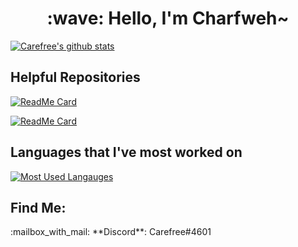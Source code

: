 <div align="center"><h1>:wave: Hello, I'm Charfweh~</h1></div>

[![Carefree's github stats](https://github-readme-stats.vercel.app/api?username=charfweh&show_icons=true&theme=tokyonight)](https://github.com/charfweh)

## Helpful Repositories 
[![ReadMe Card](https://github-readme-stats.vercel.app/api/pin/?username=charfweh&repo=discord-bot-dashboard)](https://github.com/charfweh/discord-bot-dashboard)

[![ReadMe Card](https://github-readme-stats.vercel.app/api/pin/?username=charfweh&repo=superfastserverassistant)](https://github.com/charfweh/superfastserverassistant)

## Languages that I've most worked on
[![Most Used Langauges](https://github-readme-stats.vercel.app/api/top-langs/?username=charfweh&layout=compact&theme=tokyonight)](https://github.com/charfweh)

## Find Me:
<p "style=font-size:"38px">:mailbox_with_mail: **Discord**: Carefree#4601</p>

